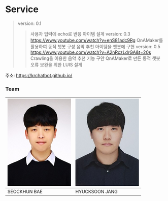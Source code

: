 # Service
> version: 0.1
>> 사용자 입력에 echo로 반응
>> 아이템 설계
> version: 0.3
>> https://www.youtube.com/watch?v=enS81adc9Rg
>> QnAMaker를 활용하여 동적 챗봇 구성
>> 음악 추천 아이템을 챗봇에 구현
> version: 0.5
>> https://www.youtube.com/watch?v=A2nRczLdrGA&t=20s
>> Crawling을 이용한 음악 추천 기능 구안
>> QnAMaker로 만든 동적 챗봇 오류 보완을 위한 LUIS 설계

주소: https://krchatbot.github.io/

### Team
|![sh](./contributor/sh.jpg)|![hs](./contributor/hs.jpg)|
|---|----|
| SEOCKHUN BAE | HYUCKSOON JANG |

